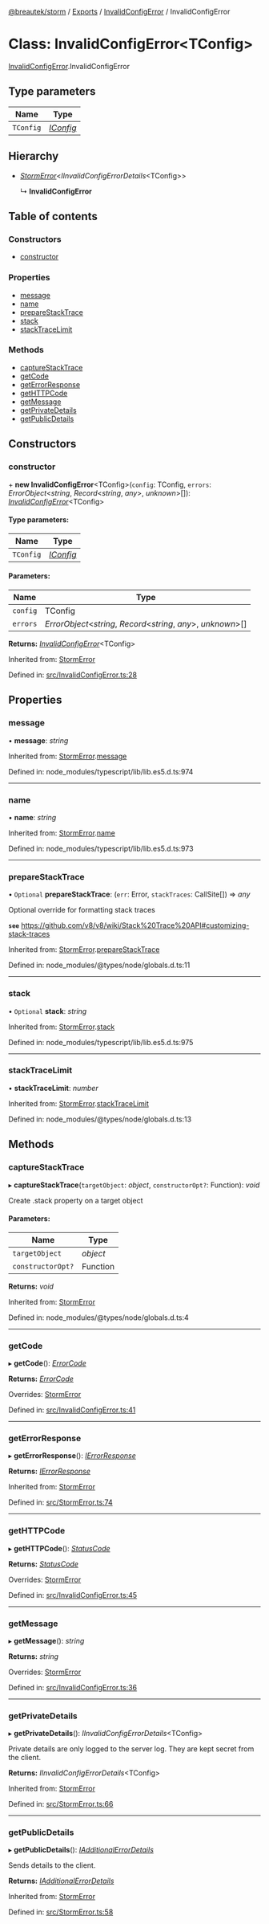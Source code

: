 [@breautek/storm](../README.md) / [Exports](../modules.md) / [InvalidConfigError](../modules/invalidconfigerror.md) / InvalidConfigError

# Class: InvalidConfigError<TConfig\>

[InvalidConfigError](../modules/invalidconfigerror.md).InvalidConfigError

## Type parameters

Name | Type |
------ | ------ |
`TConfig` | [*IConfig*](../interfaces/iconfig.iconfig-1.md) |

## Hierarchy

* [*StormError*](stormerror.stormerror-1.md)<*IInvalidConfigErrorDetails*<TConfig\>\>

  ↳ **InvalidConfigError**

## Table of contents

### Constructors

- [constructor](invalidconfigerror.invalidconfigerror-1.md#constructor)

### Properties

- [message](invalidconfigerror.invalidconfigerror-1.md#message)
- [name](invalidconfigerror.invalidconfigerror-1.md#name)
- [prepareStackTrace](invalidconfigerror.invalidconfigerror-1.md#preparestacktrace)
- [stack](invalidconfigerror.invalidconfigerror-1.md#stack)
- [stackTraceLimit](invalidconfigerror.invalidconfigerror-1.md#stacktracelimit)

### Methods

- [captureStackTrace](invalidconfigerror.invalidconfigerror-1.md#capturestacktrace)
- [getCode](invalidconfigerror.invalidconfigerror-1.md#getcode)
- [getErrorResponse](invalidconfigerror.invalidconfigerror-1.md#geterrorresponse)
- [getHTTPCode](invalidconfigerror.invalidconfigerror-1.md#gethttpcode)
- [getMessage](invalidconfigerror.invalidconfigerror-1.md#getmessage)
- [getPrivateDetails](invalidconfigerror.invalidconfigerror-1.md#getprivatedetails)
- [getPublicDetails](invalidconfigerror.invalidconfigerror-1.md#getpublicdetails)

## Constructors

### constructor

\+ **new InvalidConfigError**<TConfig\>(`config`: TConfig, `errors`: *ErrorObject*<*string*, *Record*<*string*, *any*\>, *unknown*\>[]): [*InvalidConfigError*](invalidconfigerror.invalidconfigerror-1.md)<TConfig\>

#### Type parameters:

Name | Type |
------ | ------ |
`TConfig` | [*IConfig*](../interfaces/iconfig.iconfig-1.md) |

#### Parameters:

Name | Type |
------ | ------ |
`config` | TConfig |
`errors` | *ErrorObject*<*string*, *Record*<*string*, *any*\>, *unknown*\>[] |

**Returns:** [*InvalidConfigError*](invalidconfigerror.invalidconfigerror-1.md)<TConfig\>

Inherited from: [StormError](stormerror.stormerror-1.md)

Defined in: [src/InvalidConfigError.ts:28](https://github.com/breautek/storm/blob/0d2af7e/src/InvalidConfigError.ts#L28)

## Properties

### message

• **message**: *string*

Inherited from: [StormError](stormerror.stormerror-1.md).[message](stormerror.stormerror-1.md#message)

Defined in: node_modules/typescript/lib/lib.es5.d.ts:974

___

### name

• **name**: *string*

Inherited from: [StormError](stormerror.stormerror-1.md).[name](stormerror.stormerror-1.md#name)

Defined in: node_modules/typescript/lib/lib.es5.d.ts:973

___

### prepareStackTrace

• `Optional` **prepareStackTrace**: (`err`: Error, `stackTraces`: CallSite[]) => *any*

Optional override for formatting stack traces

**`see`** https://github.com/v8/v8/wiki/Stack%20Trace%20API#customizing-stack-traces

Inherited from: [StormError](stormerror.stormerror-1.md).[prepareStackTrace](stormerror.stormerror-1.md#preparestacktrace)

Defined in: node_modules/@types/node/globals.d.ts:11

___

### stack

• `Optional` **stack**: *string*

Inherited from: [StormError](stormerror.stormerror-1.md).[stack](stormerror.stormerror-1.md#stack)

Defined in: node_modules/typescript/lib/lib.es5.d.ts:975

___

### stackTraceLimit

• **stackTraceLimit**: *number*

Inherited from: [StormError](stormerror.stormerror-1.md).[stackTraceLimit](stormerror.stormerror-1.md#stacktracelimit)

Defined in: node_modules/@types/node/globals.d.ts:13

## Methods

### captureStackTrace

▸ **captureStackTrace**(`targetObject`: *object*, `constructorOpt?`: Function): *void*

Create .stack property on a target object

#### Parameters:

Name | Type |
------ | ------ |
`targetObject` | *object* |
`constructorOpt?` | Function |

**Returns:** *void*

Inherited from: [StormError](stormerror.stormerror-1.md)

Defined in: node_modules/@types/node/globals.d.ts:4

___

### getCode

▸ **getCode**(): [*ErrorCode*](../enums/errorcode.errorcode-1.md)

**Returns:** [*ErrorCode*](../enums/errorcode.errorcode-1.md)

Overrides: [StormError](stormerror.stormerror-1.md)

Defined in: [src/InvalidConfigError.ts:41](https://github.com/breautek/storm/blob/0d2af7e/src/InvalidConfigError.ts#L41)

___

### getErrorResponse

▸ **getErrorResponse**(): [*IErrorResponse*](../interfaces/stormerror.ierrorresponse.md)

**Returns:** [*IErrorResponse*](../interfaces/stormerror.ierrorresponse.md)

Inherited from: [StormError](stormerror.stormerror-1.md)

Defined in: [src/StormError.ts:74](https://github.com/breautek/storm/blob/0d2af7e/src/StormError.ts#L74)

___

### getHTTPCode

▸ **getHTTPCode**(): [*StatusCode*](../enums/statuscode.statuscode-1.md)

**Returns:** [*StatusCode*](../enums/statuscode.statuscode-1.md)

Overrides: [StormError](stormerror.stormerror-1.md)

Defined in: [src/InvalidConfigError.ts:45](https://github.com/breautek/storm/blob/0d2af7e/src/InvalidConfigError.ts#L45)

___

### getMessage

▸ **getMessage**(): *string*

**Returns:** *string*

Overrides: [StormError](stormerror.stormerror-1.md)

Defined in: [src/InvalidConfigError.ts:36](https://github.com/breautek/storm/blob/0d2af7e/src/InvalidConfigError.ts#L36)

___

### getPrivateDetails

▸ **getPrivateDetails**(): *IInvalidConfigErrorDetails*<TConfig\>

Private details are only logged to the server log.
They are kept secret from the client.

**Returns:** *IInvalidConfigErrorDetails*<TConfig\>

Inherited from: [StormError](stormerror.stormerror-1.md)

Defined in: [src/StormError.ts:66](https://github.com/breautek/storm/blob/0d2af7e/src/StormError.ts#L66)

___

### getPublicDetails

▸ **getPublicDetails**(): [*IAdditionalErrorDetails*](../interfaces/stormerror.iadditionalerrordetails.md)

Sends details to the client.

**Returns:** [*IAdditionalErrorDetails*](../interfaces/stormerror.iadditionalerrordetails.md)

Inherited from: [StormError](stormerror.stormerror-1.md)

Defined in: [src/StormError.ts:58](https://github.com/breautek/storm/blob/0d2af7e/src/StormError.ts#L58)
